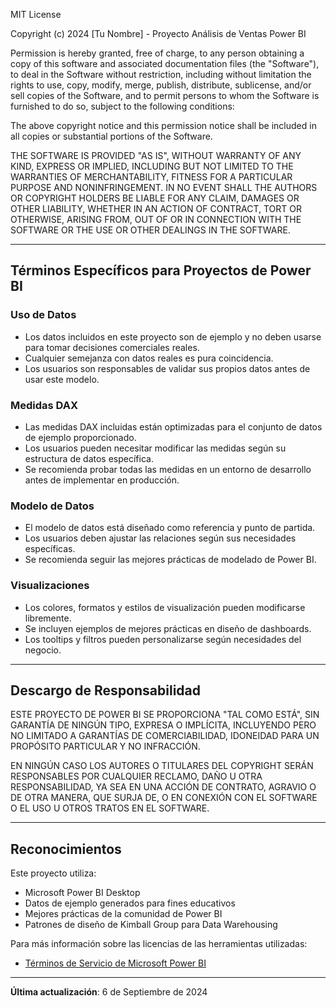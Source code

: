 MIT License

Copyright (c) 2024 [Tu Nombre] - Proyecto Análisis de Ventas Power BI

Permission is hereby granted, free of charge, to any person obtaining a copy
of this software and associated documentation files (the "Software"), to deal
in the Software without restriction, including without limitation the rights
to use, copy, modify, merge, publish, distribute, sublicense, and/or sell
copies of the Software, and to permit persons to whom the Software is
furnished to do so, subject to the following conditions:

The above copyright notice and this permission notice shall be included in all
copies or substantial portions of the Software.

THE SOFTWARE IS PROVIDED "AS IS", WITHOUT WARRANTY OF ANY KIND, EXPRESS OR
IMPLIED, INCLUDING BUT NOT LIMITED TO THE WARRANTIES OF MERCHANTABILITY,
FITNESS FOR A PARTICULAR PURPOSE AND NONINFRINGEMENT. IN NO EVENT SHALL THE
AUTHORS OR COPYRIGHT HOLDERS BE LIABLE FOR ANY CLAIM, DAMAGES OR OTHER
LIABILITY, WHETHER IN AN ACTION OF CONTRACT, TORT OR OTHERWISE, ARISING FROM,
OUT OF OR IN CONNECTION WITH THE SOFTWARE OR THE USE OR OTHER DEALINGS IN THE
SOFTWARE.

---

## Términos Específicos para Proyectos de Power BI

### Uso de Datos
- Los datos incluidos en este proyecto son de ejemplo y no deben usarse para 
  tomar decisiones comerciales reales.
- Cualquier semejanza con datos reales es pura coincidencia.
- Los usuarios son responsables de validar sus propios datos antes de usar 
  este modelo.

### Medidas DAX
- Las medidas DAX incluidas están optimizadas para el conjunto de datos de 
  ejemplo proporcionado.
- Los usuarios pueden necesitar modificar las medidas según su estructura 
  de datos específica.
- Se recomienda probar todas las medidas en un entorno de desarrollo antes 
  de implementar en producción.

### Modelo de Datos
- El modelo de datos está diseñado como referencia y punto de partida.
- Los usuarios deben ajustar las relaciones según sus necesidades específicas.
- Se recomienda seguir las mejores prácticas de modelado de Power BI.

### Visualizaciones
- Los colores, formatos y estilos de visualización pueden modificarse 
  libremente.
- Se incluyen ejemplos de mejores prácticas en diseño de dashboards.
- Los tooltips y filtros pueden personalizarse según necesidades del negocio.

---

## Descargo de Responsabilidad

ESTE PROYECTO DE POWER BI SE PROPORCIONA "TAL COMO ESTÁ", SIN GARANTÍA DE 
NINGÚN TIPO, EXPRESA O IMPLÍCITA, INCLUYENDO PERO NO LIMITADO A GARANTÍAS 
DE COMERCIABILIDAD, IDONEIDAD PARA UN PROPÓSITO PARTICULAR Y NO INFRACCIÓN.

EN NINGÚN CASO LOS AUTORES O TITULARES DEL COPYRIGHT SERÁN RESPONSABLES POR 
CUALQUIER RECLAMO, DAÑO U OTRA RESPONSABILIDAD, YA SEA EN UNA ACCIÓN DE 
CONTRATO, AGRAVIO O DE OTRA MANERA, QUE SURJA DE, O EN CONEXIÓN CON EL 
SOFTWARE O EL USO U OTROS TRATOS EN EL SOFTWARE.

---

## Reconocimientos

Este proyecto utiliza:
- Microsoft Power BI Desktop
- Datos de ejemplo generados para fines educativos
- Mejores prácticas de la comunidad de Power BI
- Patrones de diseño de Kimball Group para Data Warehousing

Para más información sobre las licencias de las herramientas utilizadas:
- [Términos de Servicio de Microsoft Power BI](https://powerbi.microsoft.com/terms-of-service/)

---

**Última actualización**: 6 de Septiembre de 2024